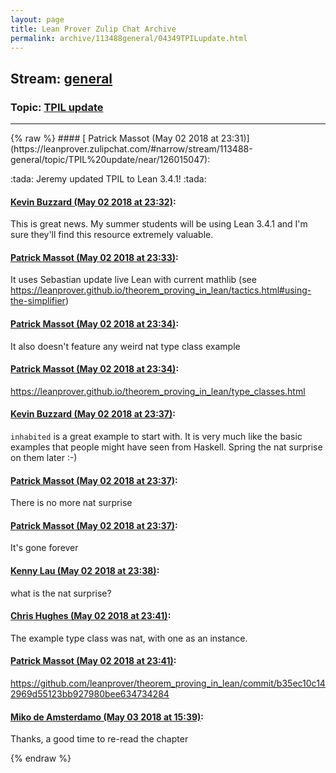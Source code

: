 ```yaml
---
layout: page
title: Lean Prover Zulip Chat Archive 
permalink: archive/113488general/04349TPILupdate.html
---
```


## Stream: [general](https://leanprover-community.github.io/archive/113488general/index.html)
### Topic: [TPIL update](https://leanprover-community.github.io/archive/113488general/04349TPILupdate.html)

---

<base href="https://leanprover.zulipchat.com">
{% raw %}
#### [ Patrick Massot (May 02 2018 at 23:31)](https://leanprover.zulipchat.com/#narrow/stream/113488-general/topic/TPIL%20update/near/126015047):
<p><span class="emoji emoji-1f389" title="tada">:tada:</span> Jeremy updated TPIL to Lean 3.4.1! <span class="emoji emoji-1f389" title="tada">:tada:</span></p>

#### [ Kevin Buzzard (May 02 2018 at 23:32)](https://leanprover.zulipchat.com/#narrow/stream/113488-general/topic/TPIL%20update/near/126015112):
<p>This is great news. My summer students will be using Lean 3.4.1 and I'm sure they'll find this resource extremely valuable.</p>

#### [ Patrick Massot (May 02 2018 at 23:33)](https://leanprover.zulipchat.com/#narrow/stream/113488-general/topic/TPIL%20update/near/126015134):
<p>It uses Sebastian update live Lean with current mathlib (see <a href="https://leanprover.github.io/theorem_proving_in_lean/tactics.html#using-the-simplifier" target="_blank" title="https://leanprover.github.io/theorem_proving_in_lean/tactics.html#using-the-simplifier">https://leanprover.github.io/theorem_proving_in_lean/tactics.html#using-the-simplifier</a>)</p>

#### [ Patrick Massot (May 02 2018 at 23:34)](https://leanprover.zulipchat.com/#narrow/stream/113488-general/topic/TPIL%20update/near/126015176):
<p>It also doesn't feature any weird nat type class example</p>

#### [ Patrick Massot (May 02 2018 at 23:34)](https://leanprover.zulipchat.com/#narrow/stream/113488-general/topic/TPIL%20update/near/126015183):
<p><a href="https://leanprover.github.io/theorem_proving_in_lean/type_classes.html" target="_blank" title="https://leanprover.github.io/theorem_proving_in_lean/type_classes.html">https://leanprover.github.io/theorem_proving_in_lean/type_classes.html</a></p>

#### [ Kevin Buzzard (May 02 2018 at 23:37)](https://leanprover.zulipchat.com/#narrow/stream/113488-general/topic/TPIL%20update/near/126015303):
<p><code>inhabited</code> is a great example to start with. It is very much like the basic examples that people might have seen from Haskell. Spring the nat surprise on them later :-)</p>

#### [ Patrick Massot (May 02 2018 at 23:37)](https://leanprover.zulipchat.com/#narrow/stream/113488-general/topic/TPIL%20update/near/126015326):
<p>There is no more nat surprise</p>

#### [ Patrick Massot (May 02 2018 at 23:37)](https://leanprover.zulipchat.com/#narrow/stream/113488-general/topic/TPIL%20update/near/126015329):
<p>It's gone forever</p>

#### [ Kenny Lau (May 02 2018 at 23:38)](https://leanprover.zulipchat.com/#narrow/stream/113488-general/topic/TPIL%20update/near/126015340):
<p>what is the nat surprise?</p>

#### [ Chris Hughes (May 02 2018 at 23:41)](https://leanprover.zulipchat.com/#narrow/stream/113488-general/topic/TPIL%20update/near/126015484):
<p>The example type class was nat, with one as an instance.</p>

#### [ Patrick Massot (May 02 2018 at 23:41)](https://leanprover.zulipchat.com/#narrow/stream/113488-general/topic/TPIL%20update/near/126015494):
<p><a href="https://github.com/leanprover/theorem_proving_in_lean/commit/b35ec10c142969d55123bb927980bee634734284" target="_blank" title="https://github.com/leanprover/theorem_proving_in_lean/commit/b35ec10c142969d55123bb927980bee634734284">https://github.com/leanprover/theorem_proving_in_lean/commit/b35ec10c142969d55123bb927980bee634734284</a></p>

#### [ Miko de Amsterdamo (May 03 2018 at 15:39)](https://leanprover.zulipchat.com/#narrow/stream/113488-general/topic/TPIL%20update/near/126045928):
<p>Thanks, a good time to re-read the chapter</p>


{% endraw %}
